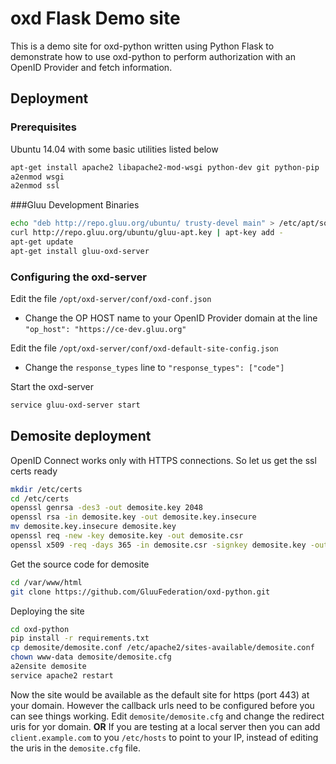 # oxd Flask Demo site

This is a demo site for oxd-python written using Python Flask to demonstrate how to use oxd-python to perform authorization with an OpenID Provider and fetch information.

## Deployment

### Prerequisites

Ubuntu 14.04 with some basic utilities listed below

```bash
apt-get install apache2 libapache2-mod-wsgi python-dev git python-pip
a2enmod wsgi
a2enmod ssl
```

###Gluu Development Binaries

```bash
echo "deb http://repo.gluu.org/ubuntu/ trusty-devel main" > /etc/apt/sources.list.d/gluu-devel-repo.list
curl http://repo.gluu.org/ubuntu/gluu-apt.key | apt-key add -
apt-get update
apt-get install gluu-oxd-server
```

### Configuring the oxd-server

Edit the file `/opt/oxd-server/conf/oxd-conf.json`

* Change the OP HOST name to your OpenID Provider domain at the line `"op_host": "https://ce-dev.gluu.org"`

Edit the file `/opt/oxd-server/conf/oxd-default-site-config.json`

* Change the `response_types` line to `"response_types": ["code"]`

Start the oxd-server
```bash
service gluu-oxd-server start
```

## Demosite deployment

OpenID Connect works only with HTTPS connections. So let us get the ssl certs ready
```bash
mkdir /etc/certs
cd /etc/certs
openssl genrsa -des3 -out demosite.key 2048
openssl rsa -in demosite.key -out demosite.key.insecure
mv demosite.key.insecure demosite.key
openssl req -new -key demosite.key -out demosite.csr
openssl x509 -req -days 365 -in demosite.csr -signkey demosite.key -out demosite.crt
```

Get the source code for demosite

```bash
cd /var/www/html
git clone https://github.com/GluuFederation/oxd-python.git
```

Deploying the site

```bash
cd oxd-python
pip install -r requirements.txt
cp demosite/demosite.conf /etc/apache2/sites-available/demosite.conf
chown www-data demosite/demosite.cfg
a2ensite demosite
service apache2 restart
```
Now the site would be available as the default site for https (port 443) at your domain.
However the callback urls need to be configured before you can see things working.
Edit `demosite/demosite.cfg` and change the redirect uris for yor domain. **OR** If you are testing
at a local server then you can add `client.example.com` to you `/etc/hosts` to point to your
IP, instead of editing the uris in the `demosite.cfg` file.
